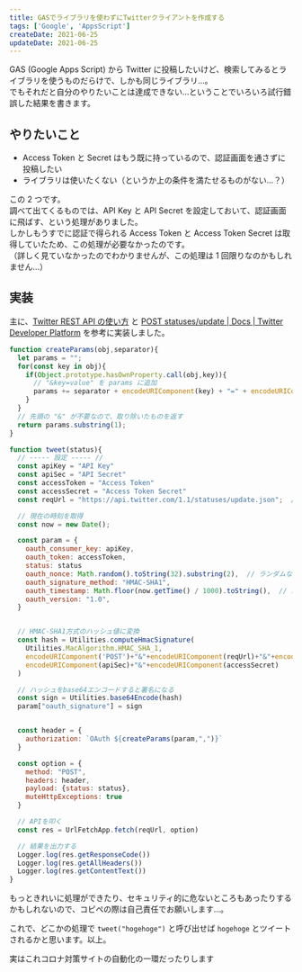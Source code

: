 ```yaml
---
title: GASでライブラリを使わずにTwitterクライアントを作成する
tags: ['Google', 'AppsScript']
createDate: 2021-06-25
updateDate: 2021-06-25
---
```


GAS (Google Apps Script) から Twitter に投稿したいけど、検索してみるとライブラリを使うものだらけで、しかも同じライブラリ...。<br>
でもそれだと自分のやりたいことは達成できない...ということでいろいろ試行錯誤した結果を書きます。

## やりたいこと

- Access Token と Secret はもう既に持っているので、認証画面を通さずに投稿したい
- ライブラリは使いたくない（というか上の条件を満たせるものがない...？）

この 2 つです。<br>
調べて出てくるものでは、API Key と API Secret を設定しておいて、認証画面に飛ばす、という処理がありました。<br>
しかしもうすでに認証で得られる Access Token と Access Token Secret は取得していたため、この処理が必要なかったのです。<br>
（詳しく見ていなかったのでわかりませんが、この処理は 1 回限りなのかもしれません...）

## 実装

主に、[Twitter REST API の使い方](https://syncer.jp/Web/API/Twitter/REST_API/#section-5) と [POST statuses/update \| Docs \| Twitter Developer Platform](https://developer.twitter.com/en/docs/twitter-api/v1/tweets/post-and-engage/api-reference/post-statuses-update) を参考に実装しました。

```js
function createParams(obj,separator){
  let params = "";
  for(const key in obj){
    if(Object.prototype.hasOwnProperty.call(obj,key)){
      // "&key=value" を params に追加
      params += separator + encodeURIComponent(key) + "=" + encodeURIComponent(obj[key]);
    }
  }
  // 先頭の "&" が不要なので、取り除いたものを返す
  return params.substring(1);
}

function tweet(status){
  // ----- 設定 ----- //
  const apiKey = "API Key"
  const apiSec = "API Secret"
  const accessToken = "Access Token"
  const accessSecret = "Access Token Secret"
  const reqUrl = "https://api.twitter.com/1.1/statuses/update.json";  // APIのリソースURL

  // 現在の時刻を取得
  const now = new Date();

  const param = {
    oauth_consumer_key: apiKey,
    oauth_token: accessToken,
    status: status
    oauth_nonce: Math.random().toString(32).substring(2),  // ランダムな文字列を得る
    oauth_signature_method: "HMAC-SHA1",
    oauth_timestamp: Math.floor(now.getTime() / 1000).toString(),  // エポック秒
    oauth_version: "1.0",
  }


  // HMAC-SHA1方式のハッシュ値に変換
  const hash = Utilities.computeHmacSignature(
    Utilities.MacAlgorithm.HMAC_SHA_1,
    encodeURIComponent('POST')+"&"+encodeURIComponent(reqUrl)+"&"+encodeURIComponent(createParams(param,"&")),
    encodeURIComponent(apiSec)+"&"+encodeURIComponent(accessSecret)
  )

  // ハッシュをbase64エンコードすると署名になる
  const sign = Utilities.base64Encode(hash)
  param["oauth_signature"] = sign


  const header = {
    authorization: `OAuth ${createParams(param,",")}`
  }

  const option = {
    method: "POST",
    headers: header,
    payload: {status: status},
    muteHttpExceptions: true
  }

  // APIを叩く
  const res = UrlFetchApp.fetch(reqUrl, option)

  // 結果を出力する
  Logger.log(res.getResponseCode())
  Logger.log(res.getAllHeaders())
  Logger.log(res.getContentText())
}
```

もっときれいに処理ができたり、セキュリティ的に危ないところもあったりするかもしれないので、コピペの際は自己責任でお願いします...。

これで、どこかの処理で `tweet("hogehoge")` と呼び出せば `hogehoge` とツイートされるかと思います。以上。

実はこれコロナ対策サイトの自動化の一環だったりします
